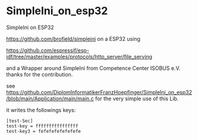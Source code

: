 
# SimpleIni_on_esp32

SimpleIni on ESP32


<https://github.com/brofield/simpleini> on a ESP32 using 

<https://github.com/espressif/esp-idf/tree/master/examples/protocols/http_server/file_serving>

and a Wrapper around SimpleIni from Competence Center ISOBUS e.V. thanks for the contribution. 

see <https://github.com/DiplomInformatikerFranzHoepfinger/SimpleIni_on_esp32/blob/main/Application/main/main.c> for the very simple use of this Lib. 

it writes the followings keys:

```
[test-Sec]
test-key = ffffffffffffffff
test-key3 = fefefefefefefefe
```
